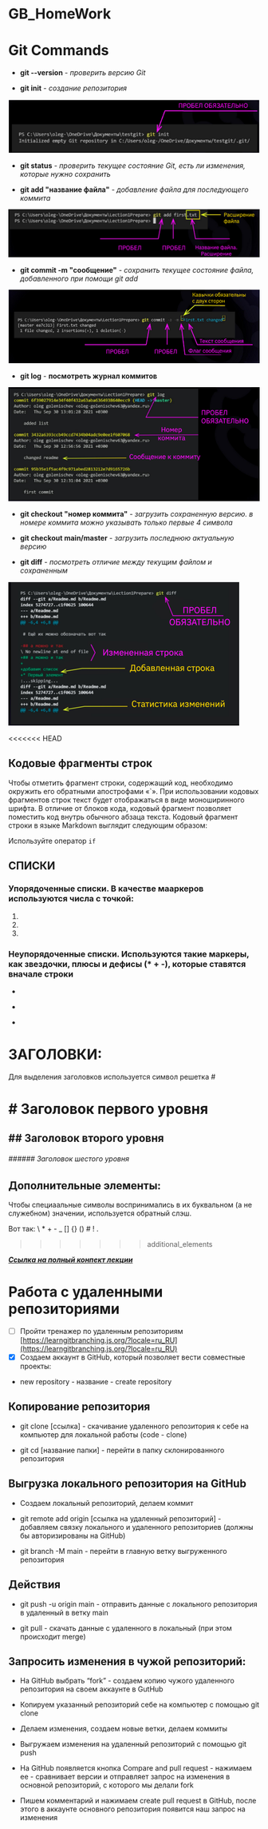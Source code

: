 # GB_HomeWork
# Git Commands

* **git --version** - *проверить версию Git*

* **git init** - *создание репозитория*

![изображение не загрузилось](1.png)

* **git status** - *проверить текущее состояние Git, есть ли изменения, которые нужно сохранить*

* **git add "название файла"** - *добавление файла для последующего коммита*

![изображение не загрузилось](2.png)

* **git commit -m "сообщение"** - *сохранить текущее состояние файла, добавленного при помощи git add*

![изображение не загрузилось](3.png)

* **git log** - **посмотреть журнал коммитов**

![изображение не загрузилось](4.png)

* **git checkout "номер коммита"** - *загрузить сохраненную версию. в номере коммита можно указывать только первые 4 символа*

* **git checkout main/master** - *загрузить последнюю актуальную версию*

*  **git diff** - *посмотреть отличие между текущим файлом и сохраненным*

![изображение не загрузилось](5.png)

<<<<<<< HEAD
## Кодовые фрагменты строк

Чтобы отметить фрагмент строки, содержащий код, необходимо окружить его обратными апострофами «`». При использовании кодовых фрагментов строк текст будет отображаться в виде моноширинного шрифта. В отличие от блоков кода, кодовый фрагмент позволяет поместить код внутрь обычного абзаца текста. Кодовый фрагмент строки в языке Markdown выглядит следующим образом:

Используйте оператор `if`

## СПИСКИ
### Упорядоченные списки. В качестве мааркеров используются числа с точкой:
1.
2.
3.
### Неупорядоченные списки. Используются такие маркеры, как звездочки, плюсы и дефисы (\* + -), которые ставятся вначале строки
*
+
-

# ЗАГОЛОВКИ:
Для выделения заголовков используется символ решетка \#
# \#  Заголовок первого уровня #
## \## Заголовок второго уровня ##
###### \###### Заголовок шестого уровня ######


## Дополнительные элементы:
Чтобы специаальные символы воспринимались в их буквальном (а не служебном) значении, используется обратный слэш. 

Вот так: \\ * + - _ [] {} () # ! .
>>>>>>> additional_elements

[***Ссылка на полный конпект лекции***](https://gbcdn.mrgcdn.ru/uploads/asset/3937510/attachment/187904bc7fa424abc113f5dda8b497ff.pdf)

# **Работа с удаленными репозиториями**

- [ ]  Пройти тренажер по удаленным репозиториям [https://learngitbranching.js.org/?locale=ru_RU](https://learngitbranching.js.org/?locale=ru_RU)
- [x]  Создаем аккаунт в GitHub, который позволяет вести совместные проекты:

- new repository - название - create repository

## **Копирование репозитория**

- git clone [ссылка] - скачивание удаленного репозитория к себе на компьютер для локальной работы (code - clone)

- git cd [название папки] - перейти в папку склонированного репозитория

## **Выгрузка локального репозитория на GitHub**

- Создаем локальный репозиторий, делаем коммит

- git remote add origin [ссылка на удаленный репозиторий] - добавляем связку локального и удаленного репозиториев (должны бы авторизированы на GitHub)

- git branch -M main - перейти в главную ветку выгруженного репозитория

## **Действия**

- git push -u origin main - отправить данные с локального репозитория в удаленный в ветку main

- git pull - скачать данные с удаленного в локальный (при этом происходит merge)

## **Запросить изменения в чужой репозиторий:**

- На GitHub выбрать “fork” - создаем копию чужого удаленного репозитория на своем аккаунте в GutHub

- Копируем указанный репозиторий себе на компьютер с помощью git clone

- Делаем изменения, создаем новые ветки, делаем коммиты

- Выгружаем изменения на удаленный репозиторий с помощью git push

- На GitHub появляется кнопка Compare and pull request - нажимаем ее - сравнивает версии и отправляет запрос на изменения в основной репозиторий, с которого мы делали fork

- Пишем комментарий и нажимаем create pull request в GitHub, после этого в аккаунте основного репозитория появится наш запрос на изменения